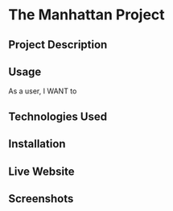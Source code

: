 # The Manhattan Project

## Project Description

## Usage
As a user,
I WANT to 

## Technologies Used


## Installation


## Live Website


## Screenshots

